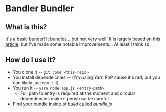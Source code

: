 # Bandler Bundler

## What is this?

It's a basic bunder! It bundles... but not very well! It is largely based on [this article](https://dev.to/iggredible/bundle-your-javascript-code-from-scratch-3dpo), but I've made some notable improvements... At least I think so

## How do I use it?

- You clone it -- `git come <this-repo>`
- You install dependeicnies -- (I'm using Yarn PnP cause it's rad, but you can likely just `npm i` it)
- You run it -- `yarn node app.js <entry-path>`
  - Full path to entry is required at the moment and circular dependencies make it perish so be careful
- Find your bundle inside of _build_ called _bundle.js_